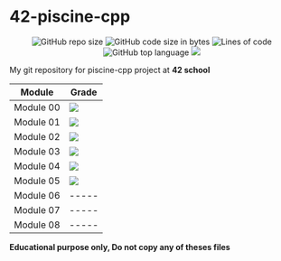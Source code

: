# 42-piscine-cpp
<p align="center"> 
<img alt="GitHub repo size" src="https://img.shields.io/github/repo-size/bycop/42-piscine-cpp">
<img alt="GitHub code size in bytes" src="https://img.shields.io/github/languages/code-size/bycop/42-piscine-cpp">
<img alt="Lines of code" src="https://img.shields.io/tokei/lines/github/bycop/42-piscine-cpp">
<img alt="GitHub top language" src="https://img.shields.io/github/languages/top/bycop/42-piscine-cpp">
<img src="https://hits.seeyoufarm.com/api/count/incr/badge.svg?url=https%3A%2F%2Fgithub.com%2Fbycop%2F42-piscine-cpp%2F&count_bg=%233062F3&title_bg=%23555555&icon=&icon_color=%23E7E7E7&title=Views&edge_flat=false"/>
</p>

My git repository for piscine-cpp project at **42 school** 

| Module | Grade |
| ----- | ----- |
| Module 00 | <img src="https://bit.ly/3CZYJ2X"> |
| Module 01 | <img src="https://bit.ly/3F9qhEU"> |
| Module 02 | <img src="https://bit.ly/3kZzpnn"> |
| Module 03 | <img src="https://bit.ly/3kZzqHX"> |
| Module 04 | <img src="https://bit.ly/3iEbkBb"> |
| Module 05 | <img src="https://bit.ly/3Aioc5W"> |
| Module 06 | ----- |
| Module 07 | ----- |
| Module 08 | ----- |

**Educational purpose only, Do not copy any of theses files**

